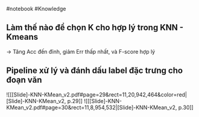 
#notebook #Knowledge 

## Làm thế nào để chọn K cho hợp lý trong KNN - Kmeans
-> Tăng Acc đến đỉnh, giảm Err thấp nhất, và F-score hợp lý

## Pipeline xử lý và đánh dấu label đặc trưng cho đoạn văn
![[[Slide]-KNN-KMean_v2.pdf#page=29&rect=11,20,942,464&color=red|[Slide]-KNN-KMean_v2, p.29]]
![[[Slide]-KNN-KMean_v2.pdf#page=30&rect=11,8,954,532|[Slide]-KNN-KMean_v2, p.30]]
